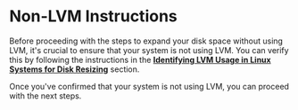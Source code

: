# Non-LVM Instructions

Before proceeding with the steps to expand your disk space without using LVM, it's crucial to ensure that your system is not using LVM. You can verify this by following the instructions in the **[Identifying LVM Usage in Linux Systems for Disk Resizing](/Writerside/topics/Determining-if-Linux-VM-is-using-LVM.md)** section.

Once you've confirmed that your system is not using LVM, you can proceed with the next steps. 
